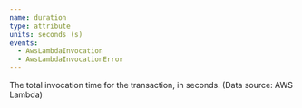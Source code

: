 ```yaml
---
name: duration
type: attribute
units: seconds (s)
events:
  - AwsLambdaInvocation
  - AwsLambdaInvocationError
---
```


The total invocation time for the transaction, in seconds. (Data source: AWS Lambda)